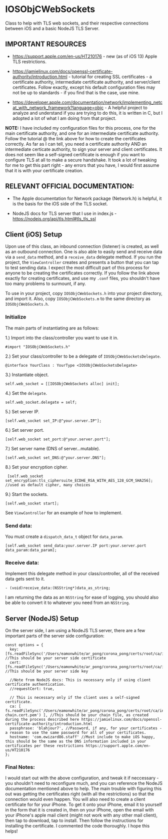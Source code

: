 <h1>IOSObjCWebSockets</h1>

Class to help with TLS web sockets, and their respective connections between iOS and a basic NodeJS TLS Server.

<h2>IMPORTANT RESOURCES</h2>

  - https://support.apple.com/en-us/HT210176 - new (as of iOS 13) Apple TLS restrictions.

  - https://jamielinux.com/docs/openssl-certificate-authority/introduction.html - tutorial for creating SSL certificates - a certificate authority, intermediate certificate authority, and server/client certificates. Follow exactly, except his default configuration files may not be up to standards - if you find that is the case, use mine.

  - https://developer.apple.com/documentation/network/implementing_netcat_with_network_framework?language=objc - A helpful project to analyze and understand if you are trying to do this, it is written in C, but I adopted a lot of what I am doing from that project.

**NOTE:** I have included my configuration files for this process, one for the main certificate authority, and one for an intermediate certificate authority. Follow the tutorial @ the link above for how to create the certificates correctly. As far as I can tell, you need a certificate authority AND an intermediate certicate authority, to sign your server and client certificates. It does not seem like a self-signed certificate is enough if you want to configure TLS at all to make a secure handshake. It took a lot of tweaking for me to get this part right - any errors that you have, I would first assume that it is with your certificate creation.

<h2>RELEVANT OFFICIAL DOCUMENTATION:</h2>

  - The Apple documentation for Network package (Network.h) is helpful, it is the basis for the iOS side of the TLS socket.
  
  - NodeJS docs for TLS server that I use in index.js - https://nodejs.org/api/tls.html#tls_tls_ssl

<h2>Client (iOS) Setup</h2>

Upon use of this class, an inbound connection (listener) is created, as well as an outbound connection. One is also able to easily send and receive data via a `send_data` method, and a `receive_data` delegate method. If you run the project, the `ViewController` creates and presents a button that you can tap to test sending data. I expect the most difficult part of this process for anyone to be creating the certificates correctly. If you follow the link above exactly for creating certificates, and use my `.conf` files, you shouldn't have too many problems to surmount, if any.

To use in your project, copy `IOSObjCWebSockets.h` into your project directory, and import it. Also, copy `IOSObjCWebSockets.m` to the same directory as `IOSObjCWebSockets.h`. 

<h3>Initialize</h3>

The main parts of instantiating are as follows:

1.) Import into the class/controller you want to use it in.

    #import "IOSObjCWebSockets.h"

2.) Set your class/controller to be a delegate of `IOSObjCWebSocketsDelegate`.

    @interface YourClass : YourType <IOSObjCWebSocketsDelegate>

3.) Instantiate object.

    self.web_socket = [[IOSObjCWebSockets alloc] init];

4.) Set the `delegate`.

    self.web_socket.delegate = self;

5.) Set server IP.

    [self.web_socket set_IP:@"your.server.IP"];

6.) Set server port.

    [self.web_socket set_port:@"your.server.port"];

7.) Set server name (DNS of server...mutable).

    [self.web_socket set_DNS:@"your.server.DNS"];

8.) Set your encryption cipher.

     [self.web_socket set_encryption:tls_ciphersuite_ECDHE_RSA_WITH_AES_128_GCM_SHA256]; //used as default cipher, many choices

9.) Start the sockets.

    [self.web_socket start];

See `ViewController` for an example of how to implement.

<h3>Send data:</h3>

You must create a `dispatch_data_t` object for `data_param`.

    [self.web_socket send_data:your.server.IP port:your.server.port data_param:data_param];

<h3>Receive data:</h3>

Implement this delegate method in your class/controller, all of the received data gets sent to it.

    - (void)receive_data:(NSString*)data_as_string;

I am returning the data as an `NSString` for ease of logging, you should also be able to convert it to whatever you need from an `NSString`.

<h2>Server (NodeJS) Setup</h2>

On the server side, I am using a NodeJS TLS server, there are a few important parts of the server side configuration:

    const options = {
      key: [fs.readFileSync('/Users/eamonwhite/ar_pong/corona_pong/certs/root/ca/intermediate/private/server.key.pem')], //This should be your server side certificate
      cert: [fs.readFileSync('/Users/eamonwhite/ar_pong/corona_pong/certs/root/ca/intermediate/certs/server.cert.pem')], //This should be your server side key

      //Note from NodeJS docs: This is necessary only if using client certificate authentication.
      //requestCert: true,

      // This is necessary only if the client uses a self-signed certificate.
      ca: [ fs.readFileSync('/Users/eamonwhite/ar_pong/corona_pong/certs/root/ca/intermediate/certs/ca-chain.cert.pem') ], //This should be your chain file, as created during the process described here https://jamielinux.com/docs/openssl-certificate-authority/introduction.html
      passphrase: 'blahjour7', //Password, if any, for your certificates - a reason to use the same password for all of your certificates.
      hostname: 'com.ewizard86.staff' //Must include to make iOS happy, this should be the same as the DNS information included in your certificates per these restrictions https://support.apple.com/en-us/HT210176
    };

<h3>Final Notes:</h3>

I would start out with the above configuration, and tweak it if neccessary - you shouldn't need to reconfigure much, and you can reference the NodeJS documentation mentioned above to help. The main trouble with figuring this out was getting the certificates right (with all the restrictions) so that the connection would even happen. You will also need to create a client certificate for for your iPhone. To get it onto your iPhone, email it to yourself in the form that it is created in, then on your iPhone, open the email with your iPhone's apple mail client (might not work with any other mail client), then tap to download, tap to install. Then follow the instructions for installing the certificate.  I commented the code thoroughly. I hope this helps! 